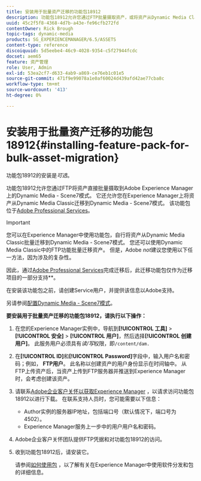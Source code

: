 ```yaml
---
title: 安装用于批量资产迁移的功能包18912
description: 功能包18912允许您通过FTP批量摄取资产，或将资产从Dynamic Media Classic迁移到Adobe Experience Manager上的Dynamic Media。 此可选功能包可从Adobe支持中获取。
uuid: 45c2f5f8-4368-4d7b-a43e-fe96cfb272fd
contentOwner: Rick Brough
topic-tags: dynamic-media
products: SG_EXPERIENCEMANAGER/6.5/ASSETS
content-type: reference
discoiquuid: 5d5eebe4-46c9-4028-9354-c5f27944fcdc
docset: aem65
feature: 资产管理
role: User, Admin
exl-id: 53ea2cf7-d633-4ab9-a869-ce76eb1c01e5
source-git-commit: 471f9e99078a1e0af60024d439afd42ae77cba8c
workflow-type: tm+mt
source-wordcount: '413'
ht-degree: 0%

---
```


# 安装用于批量资产迁移的功能包18912{#installing-feature-pack-for-bulk-asset-migration}

功能包18912的安装是&#x200B;*可选*。

功能包18912允许您通过FTP将资产直接批量摄取到Adobe Experience Manager上的Dynamic Media - Scene7模式。 它还允许您在Experience Manager上将资产从Dynamic Media Classic迁移到Dynamic Media - Scene7模式。 该功能包位于[Adobe Professional Services](https://business.adobe.com/customers/consulting-services/main.html)。

>[!IMPORTANT]
>
>您可以在Experience Manager中使用功能包，自行将资产从Dynamic Media Classic批量迁移到Dynamic Media - Scene7模式。 您还可以使用Dynamic Media Classic中的FTP功能批量迁移资产。 但是，Adobe *not*&#x200B;建议您使用以下任一方法，因为涉及的复杂性。
>
>因此，通过[Adobe Professional Services](https://business.adobe.com/customers/consulting-services/main.html)完成迁移后，此迁移功能包仅作为迁移项目的一部分支持&#x200B;**。

在安装该功能包之前，请创建Service用户，并提供该信息以Adobe支持。

另请参阅[配置Dynamic Media - Scene7模式](/help/assets/config-dms7.md)。

**要安装用于批量资产迁移的功能包18912，请执行以下操作：**

1. 在您的Experience Manager实例中，导航到&#x200B;**[!UICONTROL 工具]** > **[!UICONTROL 安全]** > **[!UICONTROL 用户]**，然后选择&#x200B;**[!UICONTROL 创建用户]**。 此服务用户必须具有&#x200B;*读/写*&#x200B;权限，即`/content/dam.`
1. 在&#x200B;**[!UICONTROL ID]**&#x200B;和&#x200B;**[!UICONTROL Password]**&#x200B;字段中，输入用户名和密码；例如， **FTP用户**。 此名称以创建资产的用户身份显示在时间轴中。 从FTP上传资产后，当资产上传到FTP服务器并推送到Experience Manager时，会考虑创建该资产。
1. 请联系[Adobe企业客户关怀以获取Experience Manager](https://experienceleague.adobe.com/?support-solution=General#support) ，以请求访问功能包18912以进行下载。 在联系支持人员时，您可能需要以下信息：

   * Author实例的服务器IP地址，包括端口号（默认情况下，端口号为4502）。
   * Experience Manager服务上一步中的用户用户名和密码。

1. Adobe企业客户关怀团队提供FTP凭据和对功能包18912的访问。
1. 收到功能包18912后，请安装它。

   请参阅[如何使用包](/help/sites-administering/package-manager.md) ，以了解有关在Experience Manager中使用软件分发和包的详细信息。
